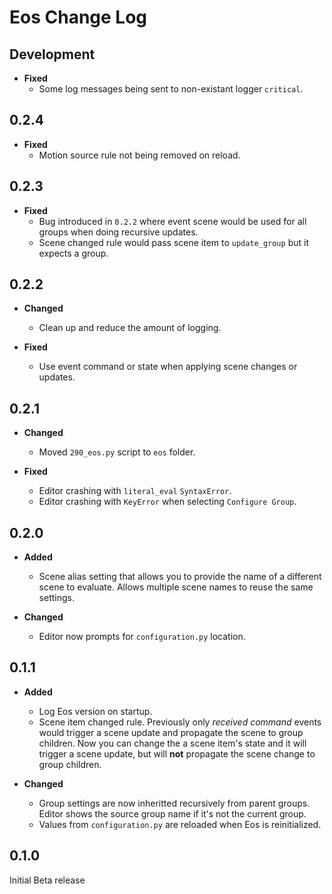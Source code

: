# Eos Change Log

## Development

* **Fixed**
  * Some log messages being sent to non-existant logger `critical`.

## 0.2.4

* **Fixed**
  * Motion source rule not being removed on reload.

## 0.2.3

* **Fixed**
  * Bug introduced in `0.2.2` where event scene would be used for all groups
    when doing recursive updates.
  * Scene changed rule would pass scene item to `update_group` but it expects
    a group.

## 0.2.2

* **Changed**
  * Clean up and reduce the amount of logging.

* **Fixed**
  * Use event command or state when applying scene changes or updates.

## 0.2.1

* **Changed**
  * Moved `290_eos.py` script to `eos` folder.

* **Fixed**
  * Editor crashing with `literal_eval` `SyntaxError`.
  * Editor crashing with `KeyError` when selecting `Configure Group`.

## 0.2.0

* **Added**
  * Scene alias setting that allows you to provide the name of a
    different scene to evaluate. Allows multiple scene names to reuse the same
    settings.

* **Changed**
  * Editor now prompts for `configuration.py` location.

## 0.1.1

* **Added**
  * Log Eos version on startup.
  * Scene item changed rule. Previously only *received command* events
    would trigger a scene update and propagate the scene to group children. Now
    you can change the a scene item's state and it will trigger a scene update,
    but will **not** propagate the scene change to group children.

* **Changed**
  * Group settings are now inheritted recursively from parent
    groups. Editor shows the source group name if it's not the current group.
  * Values from `configuration.py` are reloaded when Eos is
    reinitialized.

## 0.1.0

Initial Beta release
